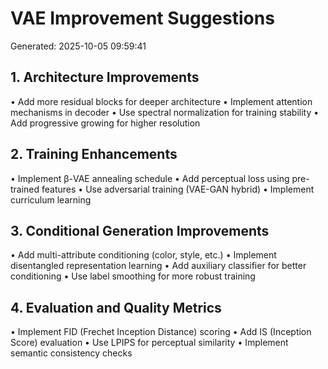# VAE Improvement Suggestions

Generated: 2025-10-05 09:59:41

## 1. Architecture Improvements

• Add more residual blocks for deeper architecture
• Implement attention mechanisms in decoder
• Use spectral normalization for training stability
• Add progressive growing for higher resolution

## 2. Training Enhancements

• Implement β-VAE annealing schedule
• Add perceptual loss using pre-trained features
• Use adversarial training (VAE-GAN hybrid)
• Implement curriculum learning

## 3. Conditional Generation Improvements

• Add multi-attribute conditioning (color, style, etc.)
• Implement disentangled representation learning
• Add auxiliary classifier for better conditioning
• Use label smoothing for more robust training

## 4. Evaluation and Quality Metrics

• Implement FID (Frechet Inception Distance) scoring
• Add IS (Inception Score) evaluation
• Use LPIPS for perceptual similarity
• Implement semantic consistency checks

